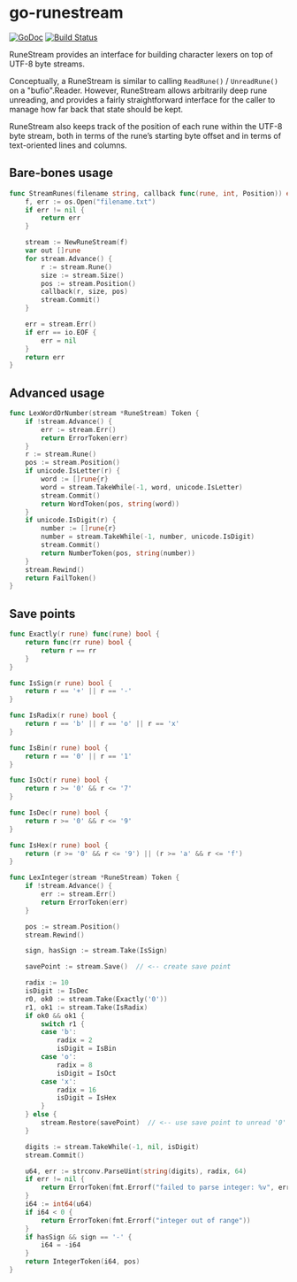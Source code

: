 # go-runestream


[![GoDoc](https://img.shields.io/badge/godoc-reference-5272B4.svg?style=flat-square)](http://godoc.org/github.com/chronos-tachyon/go-runestream)
[![Build Status](https://travis-ci.org/chronos-tachyon/go-runestream.svg?branch=master)](https://travis-ci.org/chronos-tachyon/go-runestream)

RuneStream provides an interface for building character lexers on top of UTF-8
byte streams.

Conceptually, a RuneStream is similar to calling `ReadRune()` / `UnreadRune()`
on a "bufio".Reader.  However, RuneStream allows arbitrarily deep rune
unreading, and provides a fairly straightforward interface for the caller to
manage how far back that state should be kept.

RuneStream also keeps track of the position of each rune within the UTF-8 byte
stream, both in terms of the rune’s starting byte offset and in terms of
text-oriented lines and columns.

## Bare-bones usage

```go
func StreamRunes(filename string, callback func(rune, int, Position)) error {
	f, err := os.Open("filename.txt")
	if err != nil {
		return err
	}

	stream := NewRuneStream(f)
	var out []rune
	for stream.Advance() {
		r := stream.Rune()
		size := stream.Size()
		pos := stream.Position()
		callback(r, size, pos)
		stream.Commit()
	}

	err = stream.Err()
	if err == io.EOF {
		err = nil
	}
	return err
}
```

## Advanced usage

```go
func LexWordOrNumber(stream *RuneStream) Token {
	if !stream.Advance() {
		err := stream.Err()
		return ErrorToken(err)
	}
	r := stream.Rune()
	pos := stream.Position()
	if unicode.IsLetter(r) {
		word := []rune{r}
		word = stream.TakeWhile(-1, word, unicode.IsLetter)
		stream.Commit()
		return WordToken(pos, string(word))
	}
	if unicode.IsDigit(r) {
		number := []rune{r}
		number = stream.TakeWhile(-1, number, unicode.IsDigit)
		stream.Commit()
		return NumberToken(pos, string(number))
	}
	stream.Rewind()
	return FailToken()
}
```

## Save points

```go
func Exactly(r rune) func(rune) bool {
	return func(rr rune) bool {
		return r == rr
	}
}

func IsSign(r rune) bool {
	return r == '+' || r == '-'
}

func IsRadix(r rune) bool {
	return r == 'b' || r == 'o' || r == 'x'
}

func IsBin(r rune) bool {
	return r == '0' || r == '1'
}

func IsOct(r rune) bool {
	return r >= '0' && r <= '7'
}

func IsDec(r rune) bool {
	return r >= '0' && r <= '9'
}

func IsHex(r rune) bool {
	return (r >= '0' && r <= '9') || (r >= 'a' && r <= 'f')
}

func LexInteger(stream *RuneStream) Token {
	if !stream.Advance() {
		err := stream.Err()
		return ErrorToken(err)
	}

	pos := stream.Position()
	stream.Rewind()

	sign, hasSign := stream.Take(IsSign)

	savePoint := stream.Save()  // <-- create save point

	radix := 10
	isDigit := IsDec
	r0, ok0 := stream.Take(Exactly('0'))
	r1, ok1 := stream.Take(IsRadix)
	if ok0 && ok1 {
		switch r1 {
		case 'b':
			radix = 2
			isDigit = IsBin
		case 'o':
			radix = 8
			isDigit = IsOct
		case 'x':
			radix = 16
			isDigit = IsHex
		}
	} else {
		stream.Restore(savePoint)  // <-- use save point to unread '0'
	}

	digits := stream.TakeWhile(-1, nil, isDigit)
	stream.Commit()

	u64, err := strconv.ParseUint(string(digits), radix, 64)
	if err != nil {
		return ErrorToken(fmt.Errorf("failed to parse integer: %v", err))
	}
	i64 := int64(u64)
	if i64 < 0 {
		return ErrorToken(fmt.Errorf("integer out of range"))
	}
	if hasSign && sign == '-' {
		i64 = -i64
	}
	return IntegerToken(i64, pos)
}
```
